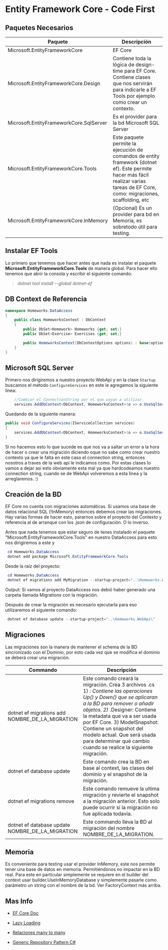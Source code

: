 # Entity Framework Core - Code First

## Paquetes Necesarios

Paquete | Descripción
------------ | -------------
Microsoft.EntityFrameworkCore| EF Core
Microsoft.EntityFrameworkCore.Design| Contiene toda la lógica de design-time para EF Core. Contiene clases que nos servirán para indicarle a EF Tools por ejemplo como crear un contexto.
Microsoft.EntityFrameworkCore.SqlServer| Es el provider para la bd Microsoft SQL Server
Microsoft.EntityFrameworkCore.Tools| Este paquete permite la ejecución de comandos de entity framework (dotnet ef). Este permite hacer más fácil realizar varias tareas de EF Core, como: migraciones, scaffolding, etc
Microsoft.EntityFrameworkCore.InMemory| (Opcional) Es un provider para bd en Memoria, es sobretodo útil para testing.

## Instalar EF Tools

Lo primero que tenemos que hacer antes que nada es instalar el paquete **Microsoft.EntityFrameworkCore.Tools** de manera global. Para hacer ello tenemos que abrir la consola y escribir el siguiente comando:

> *dotnet tool install --global dotnet-ef*

## DB Context de Referencia

```c#
namespace Homeworks.DataAccess
{
    public class HomeworksContext : DbContext
    {
        public DbSet<Homework> Homeworks {get; set;}
        public DbSet<Exercise> Exercises {get; set;}

        public HomeworksContext(DbContextOptions options) : base(options) { }
    }
}
```

## Microsoft SQL Server

Primero nos dirigiremos a nuestro proyecto WebApi y en la clase ```Startup``` buscamos el método ```ConfigureServices``` en este le agregamos la siguiente linea:

```C#
    //Cambiar el ConnectionString por el que vayan a utilizar.
    services.AddDbContext<DbContext, HomeworksContext>(o => o.UseSqlServer(@"Server=.\SQLEXPRESS;Database=HomeworksDB;Trusted_Connection=True;MultipleActiveResultSets=True;"));
```

Quedando de la siguiente manera:

```C#
public void ConfigureServices(IServiceCollection services)
{
    services.AddDbContext<DbContext, HomeworksContext>(o => o.UseSqlServer(@"Server=.\SQLEXPRESS;Database=HomeworksDB;Trusted_Connection=True;MultipleActiveResultSets=True"));
}
```

Si no hacemos esto lo que sucede es que nos va a saltar un error a la hora de hacer o crear una migración diciendo oque no sabe como crear nuestro contexto ya que le falta en este caso el connection string, entonces nosotros a traves de la web api le indicamos como.
Por estas clases lo vamos a dejar asi esto obviamente esta mal ya que hardcodeamos nuestro connection string, cuando se de WebApi volveremos a esta linea y la arreglaremos. :)

## Creación de la BD

EF Core no cuenta con migraciones automáticas. Si usamos una base de datos relacional SQL (!InMemory) entonces debemos crear las migraciones. Hay varias formas de hacer esto, pararnos sobre el proyecto del Contexto y referencia al de arranque con los .json de configuración. O lo inverso.

Antes que nada tenemos que estar seguro de tenes instalado el paquete "Microsoft.EntityFrameworkCore.Tools" en nuestro DataAccess para esto nos dirigiremos a este y

```PowerShell
 cd Homeworks.DataAccess
 dotnet add package Microsoft.EntityFrameworkCore.Tools
```

Desde la raíz del proyecto:

```PowerShell
 cd Homeworks.DataAccess
 dotnet ef migrations add MyMigration --startup-project="..\Homeworks.WebApi\"
```

Output: Si vamos al proyecto DataAccess nos debió haber generado una carpeta llamada Migrations con la migración.

Después de crear la migración es necesario ejecutarla para eso utilizaremos el siguiente comando:

```PowerShell
 dotnet ef database update --startup-project="..\Homeworks.WebApi\"
```

## Migraciones

Las migraciones son la manera de mantener el schema de la BD sincronizado con el Dominio, por esto cada vez que se modifica el dominio se deberá crear una migración.

Commando | Descripción
------------ | -------------
dotnet ef migrations add NOMBRE_DE_LA_MIGRATION| Este comando creará la migración. Crea 3 archivos .cs 1) <timestamp>_<migration name>: Contiene las operaciones Up() y Down() que se aplicaran a la BD para remover o añadir objetos. 2) <timestamp>_<migration name>.Designer: Contiene la metadata que va a ser usada por EF Core. 3) <contextname>ModelSnapshot: Contiene un snapshot del modelo actual. Que será usada para determinar qué cambio cuando se realice la siguiente migración.
dotnet ef database update| Este comando crea la BD en base al context, las clases del dominio y el snapshot de la migración.
dotnet ef migrations remove| Este comando remueve la ultima migración y revierte el snapshot a la migración anterior. Esto solo puede ocurrir si la migración no fue aplicada todavía.
dotnet ef database update NOMBRE_DE_LA_MIGRATION| Este commando lleva la BD al migración del nombre NOMBRE_DE_LA_MIGRATION.
  
## Memoria

Es conveniente para testing usar el provider InMemory, este nos permite tener una base de datos en memoria. Permitiéndonos no impactar en la BD real.
Para este en particular simplemente se requiere en el builder del context
usar builder.UseInMemoryDatabase y simplemente pasarle como parámetro un string con el nombre de la bd. Ver FactoryContext más arriba.

## Mas Info

* [EF Core Doc](http://www.entityframeworktutorial.net/efcore/entity-framework-core.aspx)

* [Lazy Loading](https://www.learnentityframeworkcore.com/lazy-loading)

* [Relaciones many to many](https://www.learnentityframeworkcore.com/configuration/many-to-many-relationship-configuration)

* [Generic Repository Pattern C#](https://codewithshadman.com/repository-pattern-csharp/#:~:text=Repository%20pattern%20C%23%20is%20a,view%20of%20the%20persistence%20layer.)